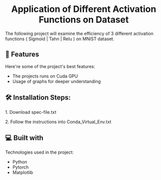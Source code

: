 <h1 align="center" id="title">Application of Different Activation Functions on Dataset</h1>

<p id="description">The following project will examine the efficiency of 3 different activation functions ( Sigmoid | Tahn | Relu ) on MNIST dataset.</p>

  
  
<h2>🧐 Features</h2>

Here're some of the project's best features:

*   The projects runs on Cuda GPU
*   Usage of graphs for deeper understanding

<h2>🛠️ Installation Steps:</h2>

<p>1. Download spec-file.txt</p>

<p>2. Follow the instructions into Conda_Virtual_Env.txt</p>

  
  
<h2>💻 Built with</h2>

Technologies used in the project:

*   Python
*   Pytorch
*   Matplotlib 
